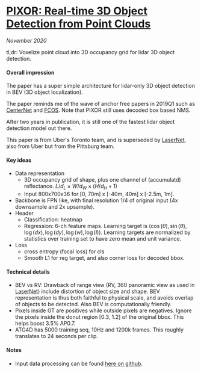 # [PIXOR: Real-time 3D Object Detection from Point Clouds](https://arxiv.org/pdf/1902.06326.pdf)

_November 2020_

tl;dr: Voxelize point cloud into 3D occupancy grid for lidar 3D object detection.

#### Overall impression
The paper has a super simple architecture for lidar-only 3D object detection in BEV (3D object localization).

The paper reminds me of the wave of anchor free papers in 2019Q1 such as [CenterNet](centernet.md) and [FCOS](fcos.md). Note that PIXOR still uses decoded box based NMS.

After two years in publication, it is still one of the fastest lidar object detection model out there.

This paper is from Uber's Toronto team, and is superseded by [LaserNet](lasernet.md), also from Uber but from the Pittsburg team. 

#### Key ideas
- Data representation
	- 3D occupancy grid of shape, plus one channel of (accumulatd) reflectance. $L/d_L \times W/d_W \times (H/d_H + 1)$
	- Input 800x700x36 for [0, 70m] x [-40m, 40m] x [-2.5m, 1m].
- Backbone is FPN like, with final resolution 1/4 of original input (4x downsample and 2x upsample). 
- Header
	- Classification: heatmap
	- Regression: 6-ch feature maps. Learning target is $(\cos(\theta), \sin(\theta), \log(dx), \log(dy), \log(w), \log(l))$. Learning targets are normalized by statistics over training set to have zero mean and unit variance. 
- Loss
	- cross entropy (focal loss) for cls
	- Smooth L1 for reg target, and also corner loss for decoded bbox. 

#### Technical details
- BEV vs RV: Drawback of range view (RV, 360 panoramic view as used in [LaserNet](lasernet.md)) include distortion of object size and shape. BEV representation is thus both faithful to physical scale, and avoids overlap of objects to be detected. Also BEV is computationally friendly. 
- Pixels inside GT are positives while outside pixels are negatives. Ignore the pixels inside the donut region [0.3, 1.2] of the original bbox. This helps boost 3.5% AP0.7.
- ATG4D has 5000 training seq, 10Hz and 1200k frames. This roughly translates to 24 seconds per clip. 

#### Notes
- Input data processing can be found [here on github](https://github.com/philip-huang/PIXOR/blob/master/srcs/datagen.py#L244).

